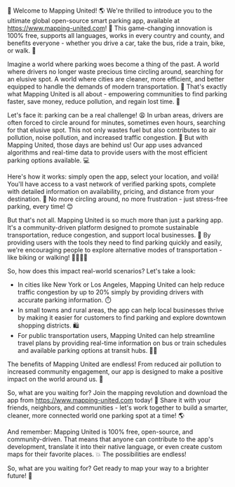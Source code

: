 🚀 Welcome to Mapping United! 🌎 We're thrilled to introduce you to the ultimate global open-source smart parking app, available at https://www.mapping-united.com! 📲 This game-changing innovation is 100% free, supports all languages, works in every country and county, and benefits everyone - whether you drive a car, take the bus, ride a train, bike, or walk. 👣

Imagine a world where parking woes become a thing of the past. A world where drivers no longer waste precious time circling around, searching for an elusive spot. A world where cities are cleaner, more efficient, and better equipped to handle the demands of modern transportation. 🌟 That's exactly what Mapping United is all about - empowering communities to find parking faster, save money, reduce pollution, and regain lost time. 💪

Let's face it: parking can be a real challenge! 😩 In urban areas, drivers are often forced to circle around for minutes, sometimes even hours, searching for that elusive spot. This not only wastes fuel but also contributes to air pollution, noise pollution, and increased traffic congestion. 🚨 But with Mapping United, those days are behind us! Our app uses advanced algorithms and real-time data to provide users with the most efficient parking options available. 💻

Here's how it works: simply open the app, select your location, and voilà! You'll have access to a vast network of verified parking spots, complete with detailed information on availability, pricing, and distance from your destination. 📍 No more circling around, no more frustration - just stress-free parking, every time! 😊

But that's not all. Mapping United is so much more than just a parking app. It's a community-driven platform designed to promote sustainable transportation, reduce congestion, and support local businesses. 🌟 By providing users with the tools they need to find parking quickly and easily, we're encouraging people to explore alternative modes of transportation - like biking or walking! 🚴‍♀️🏃‍♂️

So, how does this impact real-world scenarios? Let's take a look:

* In cities like New York or Los Angeles, Mapping United can help reduce traffic congestion by up to 20% simply by providing drivers with accurate parking information. ⏱️
* In small towns and rural areas, the app can help local businesses thrive by making it easier for customers to find parking and explore downtown shopping districts. 🛍️
* For public transportation users, Mapping United can help streamline travel plans by providing real-time information on bus or train schedules and available parking options at transit hubs. 🚌🚂

The benefits of Mapping United are endless! From reduced air pollution to increased community engagement, our app is designed to make a positive impact on the world around us. 💚

So, what are you waiting for? Join the mapping revolution and download the app from https://www.mapping-united.com today! 📲 Share it with your friends, neighbors, and communities - let's work together to build a smarter, cleaner, more connected world one parking spot at a time! 🌎

And remember: Mapping United is 100% free, open-source, and community-driven. That means that anyone can contribute to the app's development, translate it into their native language, or even create custom maps for their favorite places. 💥 The possibilities are endless!

So, what are you waiting for? Get ready to map your way to a brighter future! 🌟